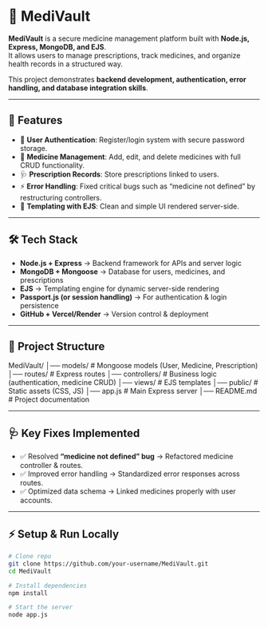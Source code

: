 # 💊 MediVault

**MediVault** is a secure medicine management platform built with **Node.js, Express, MongoDB, and EJS**.  
It allows users to manage prescriptions, track medicines, and organize health records in a structured way.  

This project demonstrates **backend development, authentication, error handling, and database integration skills**.

---

## 🚀 Features
- 🔐 **User Authentication**: Register/login system with secure password storage.  
- 💊 **Medicine Management**: Add, edit, and delete medicines with full CRUD functionality.  
- 🩺 **Prescription Records**: Store prescriptions linked to users.  
- ⚡ **Error Handling**: Fixed critical bugs such as “medicine not defined” by restructuring controllers.  
- 🎨 **Templating with EJS**: Clean and simple UI rendered server-side.  

---

## 🛠 Tech Stack
- **Node.js + Express** → Backend framework for APIs and server logic  
- **MongoDB + Mongoose** → Database for users, medicines, and prescriptions  
- **EJS** → Templating engine for dynamic server-side rendering  
- **Passport.js (or session handling)** → For authentication & login persistence  
- **GitHub + Vercel/Render** → Version control & deployment  

---

## 📂 Project Structure
MediVault/
│── models/ # Mongoose models (User, Medicine, Prescription)
│── routes/ # Express routes
│── controllers/ # Business logic (authentication, medicine CRUD)
│── views/ # EJS templates
│── public/ # Static assets (CSS, JS)
│── app.js # Main Express server
│── README.md # Project documentation


---

## 🩺 Key Fixes Implemented
- ✅ Resolved **“medicine not defined” bug** → Refactored medicine controller & routes.  
- ✅ Improved error handling → Standardized error responses across routes.  
- ✅ Optimized data schema → Linked medicines properly with user accounts.  

---

## ⚡ Setup & Run Locally
```bash
# Clone repo
git clone https://github.com/your-username/MediVault.git
cd MediVault

# Install dependencies
npm install

# Start the server
node app.js
